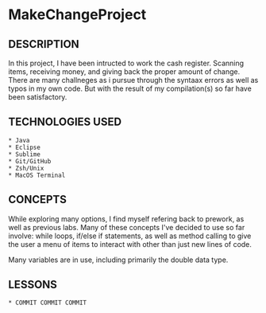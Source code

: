 # MakeChangeProject

## DESCRIPTION
In this project, I have been intructed to work the cash register. Scanning items, receiving money, and giving back the proper amount of change. There are many challneges as i pursue through the syntaax errors as well as typos in my own code. But with the result of my compilation(s) so far have been satisfactory.

## TECHNOLOGIES USED
 	* Java
 	* Eclipse
 	* Sublime
 	* Git/GitHub
 	* Zsh/Unix
 	* MacOS Terminal

## CONCEPTS
While exploring many options, I find myself refering back to prework, as well as previous labs. Many of these concepts I've decided to use so far involve: while loops, if/else if statements, as well as method calling to give the user a menu of items to interact with other than  just new lines of code.

Many variables are in use, including primarily the double data type.
## LESSONS
	* COMMIT COMMIT COMMIT
